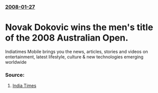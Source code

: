 ### [2008-01-27](/news/2008/01/27/index.md)

#  Novak Dokovic wins the men's title of the 2008 Australian Open. 

Indiatimes Mobile brings you the news, articles, stories and videos on entertainment, latest lifestyle, culture & new technologies emerging worldwide


### Source:

1. [India Times](http://sports.indiatimes.com/Novak_Djokovic_wins_Australian_Open/articleshow/2735451.cms)
